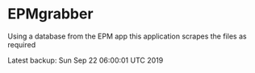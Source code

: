 # EPMgrabber
Using a database from the EPM app this application scrapes the files as required


Latest backup: Sun Sep 22 06:00:01 UTC 2019
